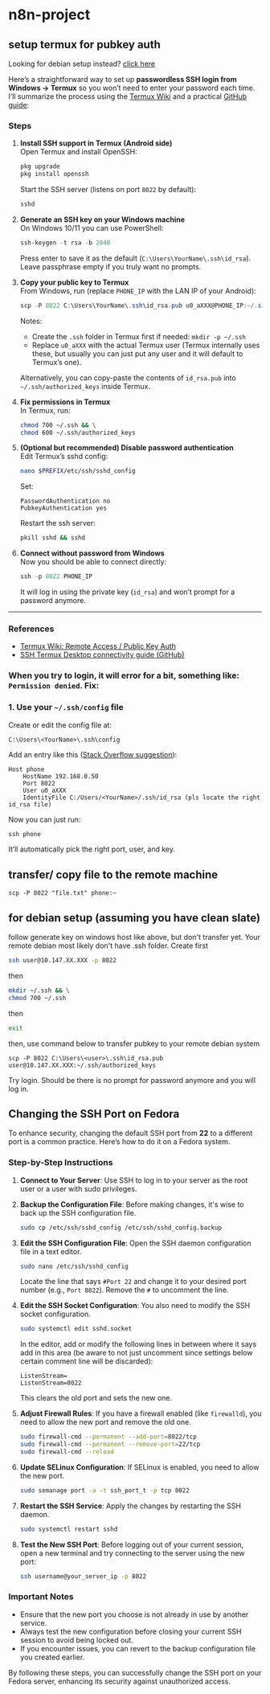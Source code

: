 # n8n-project

## setup termux for pubkey auth

Looking for debian setup instead? [click here](#for-debian-setup-assuming-you-have-clean-slate)

Here’s a straightforward way to set up **passwordless SSH login from Windows → Termux** so you won’t need to enter your password each time. I’ll summarize the process using the [Termux Wiki](https://wiki.termux.com/wiki/Remote_Access) and a practical [GitHub guide](https://gist.github.com/evandrocoan/f503188587587d7b1d1ba8746c9c6107):

### Steps

1. **Install SSH support in Termux (Android side)**  
   Open Termux and install OpenSSH:  
   ```bash
   pkg upgrade
   pkg install openssh
   ```
   Start the SSH server (listens on port `8022` by default):  
   ```bash
   sshd
   ```

2. **Generate an SSH key on your Windows machine**  
   On Windows 10/11 you can use PowerShell:  
   ```powershell
   ssh-keygen -t rsa -b 2048
   ```
   Press enter to save it as the default (`C:\Users\YourName\.ssh\id_rsa`). Leave passphrase empty if you truly want no prompts.

3. **Copy your public key to Termux**  
   From Windows, run (replace `PHONE_IP` with the LAN IP of your Android):  
   ```powershell
   scp -P 8022 C:\Users\YourName\.ssh\id_rsa.pub u0_aXXX@PHONE_IP:~/.ssh/authorized_keys
   ```
   Notes:  
   - Create the `.ssh` folder in Termux first if needed: `mkdir -p ~/.ssh`  
   - Replace `u0_aXXX` with the actual Termux user (Termux internally uses these, but usually you can just put any user and it will default to Termux’s one).  

   Alternatively, you can copy-paste the contents of `id_rsa.pub` into `~/.ssh/authorized_keys` inside Termux.

4. **Fix permissions in Termux**  
   In Termux, run:  
   ```bash
   chmod 700 ~/.ssh && \
   chmod 600 ~/.ssh/authorized_keys
   ```

5. **(Optional but recommended) Disable password authentication**  
   Edit Termux’s sshd config:  
   ```bash
   nano $PREFIX/etc/ssh/sshd_config
   ```
   Set:
   ```
   PasswordAuthentication no
   PubkeyAuthentication yes
   ```
   Restart the ssh server:  
   ```bash
   pkill sshd && sshd
   ```

6. **Connect without password from Windows**  
   Now you should be able to connect directly:  
   ```powershell
   ssh -p 8022 PHONE_IP
   ```

   It will log in using the private key (`id_rsa`) and won’t prompt for a password anymore.

---

### References
- [Termux Wiki: Remote Access / Public Key Auth](https://wiki.termux.com/wiki/Remote_Access)  
- [SSH Termux Desktop connectivity guide (GitHub)](https://gist.github.com/evandrocoan/f503188587587d7b1d1ba8746c9c6107)


### When you try to login, it will error for a bit, something like: `Permission denied`. Fix:

### 1. Use your **`~/.ssh/config`** file
Create or edit the config file at:

```
C:\Users\<YourName>\.ssh\config
```

Add an entry like this ([Stack Overflow suggestion](https://stackoverflow.com/questions/84096/setting-the-default-ssh-key-location)):

```
Host phone
    HostName 192.168.0.50
    Port 8022
    User u0_aXXX
    IdentityFile C:/Users/<YourName>/.ssh/id_rsa (pls locate the right id_rsa file)
```

Now you can just run:
```powershell
ssh phone
```
It’ll automatically pick the right port, user, and key.


## transfer/ copy file to the remote machine

```
scp -P 8022 "file.txt" phone:~
```




## for debian setup (assuming you have clean slate)

follow generate key on windows host like above, but don't transfer yet. Your remote debian most likely don't have .ssh folder. Create first

```bash
ssh user@10.147.XX.XXX -p 8022
```

then

```bash
mkdir ~/.ssh && \
chmod 700 ~/.ssh
```

then

```bash
exit
```

then, use command below to transfer pubkey to your remote debian system
```
scp -P 8022 C:\Users\<user>\.ssh\id_rsa.pub user@10.147.XX.XXX:~/.ssh/authorized_keys
```

Try login. Should be there is no prompt for password anymore and you will log in.





## Changing the SSH Port on Fedora

To enhance security, changing the default SSH port from **22** to a different port is a common practice. Here’s how to do it on a Fedora system.

### Step-by-Step Instructions

1. **Connect to Your Server**: Use SSH to log in to your server as the root user or a user with sudo privileges.

2. **Backup the Configuration File**: Before making changes, it's wise to back up the SSH configuration file.
   ```bash
   sudo cp /etc/ssh/sshd_config /etc/ssh/sshd_config.backup
   ```

3. **Edit the SSH Configuration File**: Open the SSH daemon configuration file in a text editor.
   ```bash
   sudo nano /etc/ssh/sshd_config
   ```
   Locate the line that says `#Port 22` and change it to your desired port number (e.g., `Port 8022`). Remove the `#` to uncomment the line.

4. **Edit the SSH Socket Configuration**: You also need to modify the SSH socket configuration.
   ```bash
   sudo systemctl edit sshd.socket
   ```
   In the editor, add or modify the following lines in between where it says add in this area (be aware to not just uncomment since settings below certain comment line will be discarded):
   ```
   ListenStream=
   ListenStream=8022
   ```
   This clears the old port and sets the new one.

5. **Adjust Firewall Rules**: If you have a firewall enabled (like `firewalld`), you need to allow the new port and remove the old one.
   ```bash
   sudo firewall-cmd --permanent --add-port=8022/tcp
   sudo firewall-cmd --permanent --remove-port=22/tcp
   sudo firewall-cmd --reload
   ```

6. **Update SELinux Configuration**: If SELinux is enabled, you need to allow the new port.
   ```bash
   sudo semanage port -a -t ssh_port_t -p tcp 8022
   ```

7. **Restart the SSH Service**: Apply the changes by restarting the SSH daemon.
   ```bash
   sudo systemctl restart sshd
   ```

8. **Test the New SSH Port**: Before logging out of your current session, open a new terminal and try connecting to the server using the new port:
   ```bash
   ssh username@your_server_ip -p 8022
   ```

### Important Notes
- Ensure that the new port you choose is not already in use by another service.
- Always test the new configuration before closing your current SSH session to avoid being locked out.
- If you encounter issues, you can revert to the backup configuration file you created earlier.

By following these steps, you can successfully change the SSH port on your Fedora server, enhancing its security against unauthorized access.
